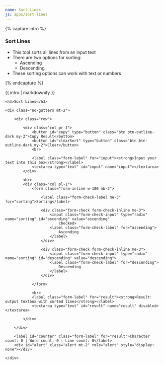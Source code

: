 ```yaml
---
name: Sort Lines
js: apps/sort-lines
---
```


{% capture intro %}
### Sort Lines
<!--separator-->
- This tool sorts all lines from an input text
- There are two options for sorting:
    - Ascending
    - Descending
- These sorting options can work with text or numbers
<!--separator-->
{% endcapture %}

<div class="tool-wrapper mb-4">
    {{ intro | markdownify }}
</div>

<div class="tool-wrapper">

    <h3>Sort Lines</h3>

    <div class="no-gutters mt-2">

        <div class="row">

            <div class="col pr-1">
                <button id="copy" type="button" class="btn btn-outline-dark my-2">Copy Result</button>
                <button id="clearSort" type="button" class="btn btn-outline-dark my-2">Clear</button>
                <br>

                <label class="form-label" for="input"><strong>Input your text into this box</strong></label>
                <textarea type="text" id="input" name="input"></textarea>
            </div>

            <br>
            <div class="col pl-1">
                <form class="form-inline w-100 mb-2">

                    <label class="form-check-label me-3" for="sorting">Sorting</label>

                    <div class="form-check form-check-inline me-3">
                        <input class="form-check-input" type="radio" name="sorting" id="ascending" value="ascending"
                            checked>
                        <label class="form-check-label" for="ascending">
                            Ascending
                        </label>
                    </div>

                    <div class="form-check form-check-inline me-3">
                        <input class="form-check-input" type="radio" name="sorting" id="descending" value="descending">
                        <label class="form-check-label" for="descending">
                            Descending
                        </label>
                    </div>

                </form>

                <br>
                <label class="form-label" for="result"><strong>Result: output textbox with sorted lines</strong></label>
                <textarea type="text" id="result" name="result" disabled></textarea>

            </div>

        </div>

        <label id="counter" class="form-label" for="result">Character count: 0 | Word count: 0 | Line count: 0</label>
        <div id="alert" class="alert mt-2" role="alert" style="display: none"></div>

    </div>

</div>